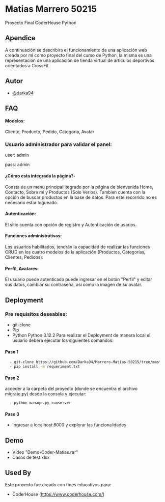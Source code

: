 
# Matias Marrero 50215

Proyecto Final CoderHouse Python



## Apendice

A continuación se describira el funcionamiento de una aplicación web creada por mi como proyecto final del curso de Python, la misma es una representación de una aplicación de tienda virtual de articulos deportivos orientados a CrossFit

## Autor

- [@darka94](https://github.com/Darka94)


## FAQ

#### Modelos:

Cliente, Producto, Pedido, Categoria, Avatar

### Usuario administrador para validar el panel:

user: admin

pass: admin

#### ¿Cómo esta integrada la página?:

Consta de un menu principal itegrado por la página de bienvenida Home, Contacto, Sobre mi y Productos (Solo Verlos). Tambien cuenta con la opción de buscar productos en la base de datos. Para este recorrido no es necesario estar logueado.

#### Autenticación: 

El sitio cuenta con opción de registro y Autenticación de usarios.

#### Funciones administrativas:

Los usuarios habilitados, tendrán la capacidad de realizar las funciones CRUD en los cuatro modelos de la aplicación (Productos, Categorías, Clientes, Pedidos). 

#### Perfil, Avatares:

El usuario puede autenticado puede ingresar en el botón "Perfil" y editar sus datos, cambiar su contraseña, así como la imagen de su avatar.




## Deployment
### Pre requisitos deseables:
- git-clone
- Pip
- Python  Python 3.12.2
Para realizar el Deployment de manera local el usuario deberá ejecutar los siguientes comandos:

#### Paso 1
```bash
  - git-clone https://github.com/Darka94/Marrero-Matias-50215/tree/master
  - pip install -m requeriment.txt
```
#### Paso 2

acceder a la carpeta del proyecto (donde se encuentra el archivo migrate.py) desde la consola y ejecutar:
```bash
  - python manage.py runserver
```
#### Paso 3
- Ingresar a localhost:8000 y explorar las funcionalidades

## Demo

- Video "Demo-Coder-Matias.rar"
- Casos de test.xlsx
## Used By

Este proyecto fue creado con fines educativos para:

- CoderHouse (https://www.coderhouse.com/)

